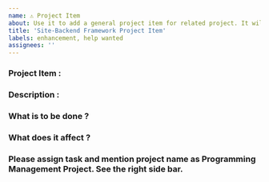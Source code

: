 ```yaml
---
name: ⚠ Project Item
about: Use it to add a general project item for related project. It will be tracked under Progamming Management.
title: 'Site-Backend Framework Project Item'
labels: enhancement, help wanted
assignees: ''
---
```



<!-- DO NOT DELETE 
validate_template=true
template_path=.github/ISSUE_TEMPLATE/Project_Item_Template.md
-->

### Project Item : 

### Description : 


### What is to be done ?


### What does it affect ? 
<!-- Frontend, Backend, APIs, Framework, Project-Related -->



### Please assign task and mention project name as Programming Management Project. See the right side bar.
